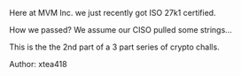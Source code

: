 Here at MVM Inc. we just recently got ISO 27k1 certified.

How we passed? We assume our CISO pulled some strings...

This is the the 2nd part of a 3 part series of crypto challs.

Author: xtea418